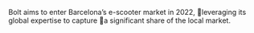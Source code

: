 Bolt aims to enter Barcelona’s e-scooter market in 2022, leveraging its global expertise to capture a significant share of the local market.

